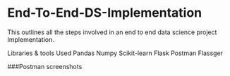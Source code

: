 # End-To-End-DS-Implementation

This outlines all the steps involved in an end to end data science project Implementation.

Libraries & tools Used
Pandas
Numpy
Scikit-learn
Flask
Postman
Flassger

###Postman screenshots

